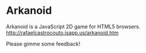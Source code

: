 Arkanoid
=======

Arkanoid is a JavaScript 2D game for HTML5 browsers.
  <http://rafaelcastrocouto.jsapp.us/arkanoid.htm>

Please gimme some feedback!